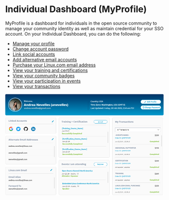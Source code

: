 # Individual Dashboard \(MyProfile\)

MyProfile is a dashboard for individuals in the open source community to manage your community identity as well as maintain credential for your SSO account. On your Individual Dashboard, you can do the following:

* [Manage your profile](managing-your-profile.md)
* [Change account password]()
* [Link social accounts](linking-social-accounts/)
* [Add alternative email accounts](adding-alternative-emails.md)
* [Purchase your Linux.com email address](purchasing-linux-email.md)
* [View your training and certifications ](viewing-training-and-certifications.md)
* [View your community badges](viewing-certification-badges.md)
* [View your participation in events](viewing-the-events.md)  
* [View your transactions](viewing-the-transactions.md)

![My Profile](../.gitbook/assets/main.png)



